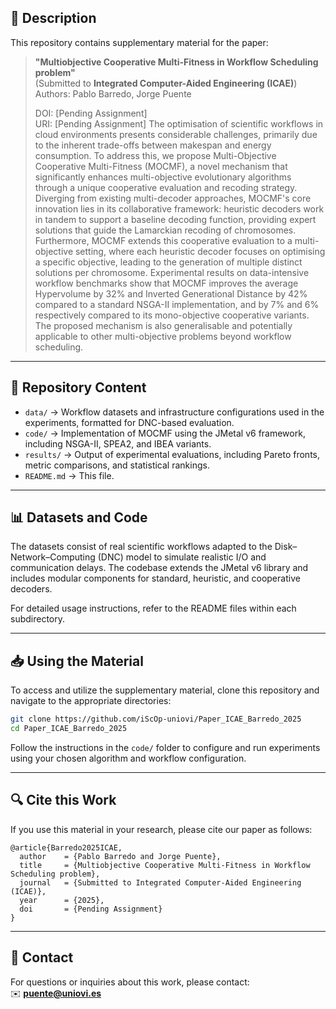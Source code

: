 
## 📄 Description
This repository contains supplementary material for the paper:

> **"Multiobjective Cooperative Multi-Fitness in Workflow Scheduling problem"**  
> (Submitted to **Integrated Computer-Aided Engineering (ICAE)**)  
> Authors: Pablo Barredo, Jorge Puente  
>
> DOI: [Pending Assignment]  
> URI: [Pending Assignment]
The optimisation of scientific workflows in cloud environments presents considerable challenges, primarily due to the inherent trade-offs between makespan and energy consumption. To address this, we propose Multi-Objective Cooperative Multi-Fitness (MOCMF), a novel mechanism that significantly enhances multi-objective evolutionary algorithms through a unique cooperative evaluation and recoding strategy. Diverging from existing multi-decoder approaches, MOCMF's core innovation lies in its collaborative framework: heuristic decoders work in tandem to support a baseline decoding function, providing expert solutions that guide the Lamarckian recoding of chromosomes. Furthermore, MOCMF extends this cooperative evaluation to a multi-objective setting, where each heuristic decoder focuses on optimising a specific objective, leading to the generation of multiple distinct solutions per chromosome. 
Experimental results on data-intensive workflow benchmarks show that MOCMF improves the average Hypervolume by 32% and Inverted Generational Distance by 42% compared to a standard NSGA-II implementation, and by 7% and 6% respectively compared to its mono-objective cooperative variants. The proposed mechanism is also generalisable and potentially applicable to other multi-objective problems beyond workflow scheduling.

---

## 📂 Repository Content

- `data/` → Workflow datasets and infrastructure configurations used in the experiments, formatted for DNC-based evaluation.
- `code/` → Implementation of MOCMF using the JMetal v6 framework, including NSGA-II, SPEA2, and IBEA variants.
- `results/` → Output of experimental evaluations, including Pareto fronts, metric comparisons, and statistical rankings.
- `README.md` → This file.

---

## 📊 Datasets and Code

The datasets consist of real scientific workflows adapted to the Disk–Network–Computing (DNC) model to simulate realistic I/O and communication delays. The codebase extends the JMetal v6 library and includes modular components for standard, heuristic, and cooperative decoders.

For detailed usage instructions, refer to the README files within each subdirectory.

---

## 📥 Using the Material

To access and utilize the supplementary material, clone this repository and navigate to the appropriate directories:

```bash
git clone https://github.com/iScOp-uniovi/Paper_ICAE_Barredo_2025
cd Paper_ICAE_Barredo_2025
```

Follow the instructions in the `code/` folder to configure and run experiments using your chosen algorithm and workflow configuration.

---

## 🔍 Cite this Work

If you use this material in your research, please cite our paper as follows:

```
@article{Barredo2025ICAE,
  author    = {Pablo Barredo and Jorge Puente},
  title     = {Multiobjective Cooperative Multi-Fitness in Workflow Scheduling problem},
  journal   = {Submitted to Integrated Computer-Aided Engineering (ICAE)},
  year      = {2025},
  doi       = {Pending Assignment}
}
```

---

## 📧 Contact
For questions or inquiries about this work, please contact:  
✉️ **[puente@uniovi.es](mailto:puente@uniovi.es)**
